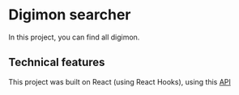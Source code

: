 # Digimon searcher

In this project, you can find all digimon.

## Technical features

This project was built on React (using React Hooks), using this [API](https://digimon-api.vercel.app/api/digimon)
